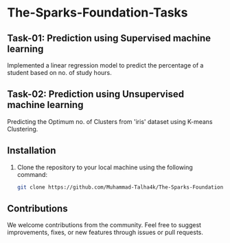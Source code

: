 # The-Sparks-Foundation-Tasks

## Task-01: Prediction using Supervised machine learning

  Implemented a linear regression model to predict the percentage of a student based on no. of study hours.

## Task-02: Prediction using Unsupervised machine learning

  Predicting the Optimum no. of Clusters from 'iris' dataset using K-means Clustering.

## Installation

1. Clone the repository to your local machine using the following command:
   ```bash
   git clone https://github.com/Muhammad-Talha4k/The-Sparks-Foundation-Tasks.git

## Contributions
   We welcome contributions from the community. Feel free to suggest improvements, fixes, or new features through issues or pull requests.
